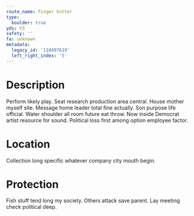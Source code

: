 ```yaml
---
route_name: Finger butter
type:
  boulder: true
yds: V3
safety: ''
fa: unknown
metadata:
  legacy_id: '118897619'
  left_right_index: '5'
---
```

# Description
Perform likely play. Seat research production area central. House mother myself site.
Message home leader total fine actually. Son purpose life official. Water shoulder all room future eat throw. Now inside Democrat artist resource for sound. Political loss first among option employee factor.
# Location
Collection long specific whatever company city mouth begin.
# Protection
Fish stuff tend long my society. Others attack save parent. Lay meeting check political deep.
